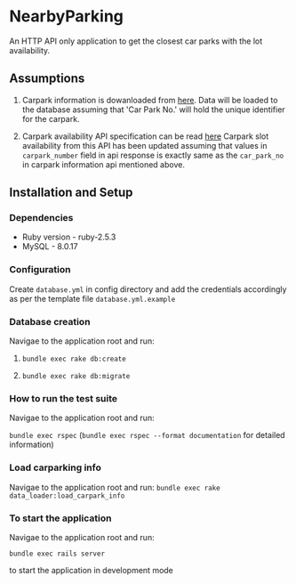 # NearbyParking

An HTTP API only application to get the closest car parks with the lot availability.

## Assumptions

1. Carpark information is dowanloaded from [here](https://data.gov.sg/dataset/hdb-carpark-information?resource_id=139a3035-e624-4f56-b63f-89ae28d4ae4c).
   Data will be loaded to the database assuming that 'Car Park No.' will hold the unique identifier for the carpark.

2. Carpark availability API specification can be read [here](https://data.gov.sg/dataset/carpark-availability)
   Carpark slot availability from this API has been updated assuming that values in `carpark_number` field in api response is exactly same as the `car_park_no` in carpark information api mentioned above.

## Installation and Setup

### Dependencies

- Ruby version - ruby-2.5.3
- MySQL - 8.0.17

### Configuration

Create `database.yml` in config directory and add the credentials accordingly as per the template file `database.yml.example`

### Database creation

Navigae to the application root and run:

1. `bundle exec rake db:create`

2. `bundle exec rake db:migrate`

### How to run the test suite

Navigae to the application root and run:

`bundle exec rspec` (`bundle exec rspec --format documentation` for detailed information)

### Load carparking info

Navigae to the application root and run:
`bundle exec rake data_loader:load_carpark_info`

### To start the application

Navigae to the application root and run:

`bundle exec rails server`

to start the application in development mode
